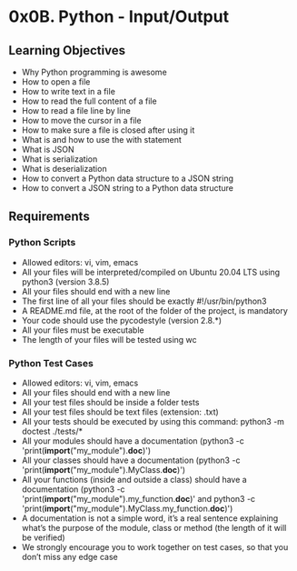 # **0x0B. Python - Input/Output**

## **Learning Objectives**
+ Why Python programming is awesome
+ How to open a file
+ How to write text in a file
+ How to read the full content of a file
+ How to read a file line by line
+ How to move the cursor in a file
+ How to make sure a file is closed after using it
+ What is and how to use the with statement
+ What is JSON
+ What is serialization
+ What is deserialization
+ How to convert a Python data structure to a JSON string
+ How to convert a JSON string to a Python data structure




## **Requirements**
### **Python Scripts**
+ Allowed editors: vi, vim, emacs
+ All your files will be interpreted/compiled on Ubuntu 20.04 LTS using python3 (version 3.8.5)
+ All your files should end with a new line
+ The first line of all your files should be exactly #!/usr/bin/python3
+ A README.md file, at the root of the folder of the project, is mandatory
+ Your code should use the pycodestyle (version 2.8.*)
+ All your files must be executable
+ The length of your files will be tested using wc


### **Python Test Cases**
+  Allowed editors: vi, vim, emacs
+ All your files should end with a new line
+ All your test files should be inside a folder tests
+ All your test files should be text files (extension: .txt)
+ All your tests should be executed by using this command: python3 -m doctest ./tests/*
+ All your modules should have a documentation (python3 -c 'print(__import__("my_module").__doc__)')
+ All your classes should have a documentation (python3 -c 'print(__import__("my_module").MyClass.__doc__)')
+ All your functions (inside and outside a class) should have a documentation (python3 -c 'print(__import__("my_module").my_function.__doc__)' and python3 -c 'print(__import__("my_module").MyClass.my_function.__doc__)')
+ A documentation is not a simple word, it’s a real sentence explaining what’s the purpose of the module, class or method (the length of it will be verified)
+ We strongly encourage you to work together on test cases, so that you don’t miss any edge case

